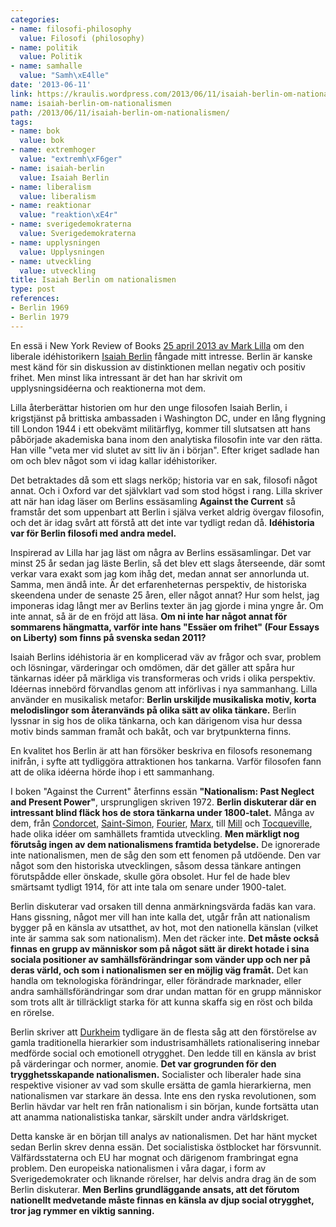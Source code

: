 ```yaml
---
categories:
- name: filosofi-philosophy
  value: Filosofi (philosophy)
- name: politik
  value: Politik
- name: samhalle
  value: "Samh\xE4lle"
date: '2013-06-11'
link: https://kraulis.wordpress.com/2013/06/11/isaiah-berlin-om-nationalismen/
name: isaiah-berlin-om-nationalismen
path: /2013/06/11/isaiah-berlin-om-nationalismen/
tags:
- name: bok
  value: bok
- name: extremhoger
  value: "extremh\xF6ger"
- name: isaiah-berlin
  value: Isaiah Berlin
- name: liberalism
  value: liberalism
- name: reaktionar
  value: "reaktion\xE4r"
- name: sverigedemokraterna
  value: Sverigedemokraterna
- name: upplysningen
  value: Upplysningen
- name: utveckling
  value: utveckling
title: Isaiah Berlin om nationalismen
type: post
references:
- Berlin 1969
- Berlin 1979
---
```

En essä i New York Review of Books [25 april 2013 av Mark Lilla](http://www.nybooks.com/articles/archives/2013/apr/25/isaiah-berlin-against-current/) om den liberale idéhistorikern [Isaiah Berlin](http://en.wikipedia.org/wiki/Isaiah_Berlin) fångade mitt intresse. Berlin är kanske mest känd för sin diskussion av distinktionen mellan negativ och positiv frihet. Men minst lika intressant är det han har skrivit om upplysningsidéerna och reaktionerna mot dem.

Lilla återberättar historien om hur den unge filosofen Isaiah Berlin, i krigstjänst på brittiska ambassaden i Washington DC, under en lång flygning till London 1944 i ett obekvämt militärflyg, kommer till slutsatsen att hans påbörjade akademiska bana inom den analytiska filosofin inte var den rätta. Han ville "veta mer vid slutet av sitt liv än i början". Efter kriget sadlade han om och blev något som vi idag kallar idéhistoriker. 

Det betraktades då som ett slags nerköp; historia var en sak, filosofi något annat. Och i Oxford var det självklart vad som stod högst i rang. Lilla skriver att när han idag läser om Berlins essäsamling **Against the Current** så framstår det som uppenbart att Berlin i själva verket aldrig övergav filosofin, och det är idag svårt att förstå att det inte var tydligt redan då. **Idéhistoria var för Berlin filosofi med andra medel.**



Inspirerad av Lilla har jag läst om några av Berlins essäsamlingar. Det var minst 25 år sedan jag läste Berlin, så det blev ett slags återseende, där somt verkar vara exakt som jag kom ihåg det, medan annat ser annorlunda ut. Samma, men ändå inte. Är det erfarenheternas perspektiv, de historiska skeendena under de senaste 25 åren, eller något annat? Hur som helst, jag imponeras idag långt mer av Berlins texter än jag gjorde i mina yngre år. Om inte annat, så är de en fröjd att läsa. **Om ni inte har något annat för sommarens hängmatta, varför inte hans "Essäer om frihet" (Four Essays on Liberty) som finns på svenska sedan 2011?**

Isaiah Berlins idéhistoria är en komplicerad väv av frågor och svar, problem och lösningar, värderingar och omdömen, där det gäller att spåra hur tänkarnas idéer på märkliga vis transformeras och vrids i olika perspektiv. Idéernas innebörd förvandlas genom att införlivas i nya sammanhang. Lilla använder en musikalisk metafor: **Berlin urskiljde musikaliska motiv, korta melodislingor som återanvänds på olika sätt av olika tänkare.** Berlin lyssnar in sig hos de olika tänkarna, och kan därigenom visa hur dessa motiv binds samman framåt och bakåt, och var brytpunkterna finns.

En kvalitet hos Berlin är att han försöker beskriva en filosofs resonemang inifrån, i syfte att tydliggöra attraktionen hos tankarna. Varför filosofen fann att de olika idéerna hörde ihop i ett sammanhang. 

I boken "Against the Current" återfinns essän **"Nationalism: Past Neglect and Present Power"**, ursprungligen skriven 1972. **Berlin diskuterar där en intressant blind fläck hos de stora tänkarna under 1800-talet.** Många av dem, från [Condorcet](http://sv.wikipedia.org/wiki/Nicolas_de_Condorcet), [Saint-Simon](http://en.wikipedia.org/wiki/Claude_Henri_de_Rouvroy,_comte_de_Saint-Simon), [Fourier](http://en.wikipedia.org/wiki/Charles_Fourier), [Marx](http://sv.wikipedia.org/wiki/Karl_Marx), till [Mill](http://sv.wikipedia.org/wiki/John_Stuart_Mill) och [Tocqueville](http://en.wikipedia.org/wiki/Alexis_de_Tocqueville), hade olika idéer om samhällets framtida utveckling. **Men märkligt nog förutsåg ingen av dem nationalismens framtida betydelse.** De ignorerade inte nationalismen, men de såg den som ett fenomen på utdöende. Den var något som den historiska utvecklingen, såsom dessa tänkare antingen förutspådde eller önskade, skulle göra obsolet. Hur fel de hade blev smärtsamt tydligt 1914, för att inte tala om senare under 1900-talet.

Berlin diskuterar vad orsaken till denna anmärkningsvärda fadäs kan vara. Hans gissning, något mer vill han inte kalla det, utgår från att nationalism bygger på en känsla av utsatthet, av hot, mot den nationella känslan (vilket inte är samma sak som nationalism). Men det räcker inte. **Det måste också finnas en grupp av människor som på något sätt är direkt hotade i sina sociala positioner av samhällsförändringar som vänder upp och ner på deras värld, och som i nationalismen ser en möjlig väg framåt.** Det kan handla om teknologiska förändringar, eller förändrade marknader, eller andra samhällsförändringar som drar undan mattan för en grupp människor som trots allt är tillräckligt starka för att kunna skaffa sig en röst och bilda en rörelse.

Berlin skriver att [Durkheim](http://en.wikipedia.org/wiki/Durkheim) tydligare än de flesta såg att den förstörelse av gamla traditionella hierarkier som industrisamhällets rationalisering innebar medförde social och emotionell otrygghet. Den ledde till en känsla av brist på värderingar och normer, anomie. **Det var grogrunden för den trygghetsskapande nationalismen.** Socialister och liberaler hade sina respektive visioner av vad som skulle ersätta de gamla hierarkierna, men nationalismen var starkare än dessa. Inte ens den ryska revolutionen, som Berlin hävdar var helt ren från nationalism i sin början, kunde fortsätta utan att anamma nationalistiska tankar, särskilt under andra världskriget.

Detta kanske är en början till analys av nationalismen. Det har hänt mycket sedan Berlin skrev denna essän. Det socialistiska östblocket har försvunnit. Välfärdsstaterna och EU har mognat och därigenom frambringat egna problem. Den europeiska nationalismen i våra dagar, i form av Sverigedemokrater och liknande rörelser, har delvis andra drag än de som Berlin diskuterar. **Men Berlins grundläggande ansats, att det förutom nationellt medvetande måste finnas en känsla av djup social otrygghet, tror jag rymmer en viktig sanning.**
